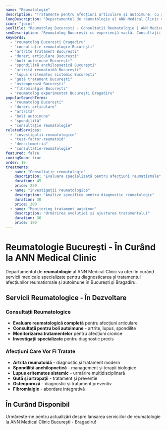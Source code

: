 ```yaml
---
name: "Reumatologie"
description: "Tratamente pentru afecțiuni articulare și autoimune, cu soluții moderne pentru dureri reumatismale"
longDescription: "Departamentul de reumatologie al ANN Medical Clinic va oferi servicii medicale specializate pentru diagnosticarea și tratamentul afecțiunilor reumatismale și autoimune în București. Echipa noastră de reumatologi experimentați va utiliza tehnologie medicală avansată pentru investigații precise și tratamente personalizate."
icon: "joint"
seoTitle: "Reumatolog București - Consultații Reumatologie | ANN Medical Clinic"
seoDescription: "Reumatolog București cu experiență vastă. Consultații reumatologie, artrite, spondilite, boli autoimune. În curând la ANN Medical Clinic Bragadiru."
keywords:
  - "reumatolog București Bragadiru"
  - "consultație reumatologie București"
  - "artrite tratament București"
  - "dureri articulare București"
  - "boli autoimune București"
  - "spondilită anchilopoetică București"
  - "artrită reumatoidă București"
  - "lupus eritematos sistemic București"
  - "gută tratament București"
  - "osteoporoză București"
  - "fibromialgie București"
  - "reumatolog experimentat București Bragadiru"
popularSearchTerms:
  - "reumatolog București"
  - "dureri articulare"
  - "artrită"
  - "boli autoimune"
  - "spondilită"
  - "consultație reumatologie"
relatedServices:
  - "investigatii-reumatologice"
  - "test-factor-reumatoid"
  - "densitometria"
  - "consultatie-reumatologie"
featured: false
comingSoon: true
order: 19
treatments:
  - name: "Consultație reumatologie"
    description: "Evaluare specializată pentru afecțiuni reumatismale"
    duration: 45
    price: 250
  - name: "Investigații reumatologice"
    description: "Analize specifice pentru diagnostic reumatologic"
    duration: 30
    price: 200
  - name: "Monitoring tratament autoimun"
    description: "Urmărirea evoluției și ajustarea tratamentului"
    duration: 30
    price: 180
---
```


# Reumatologie București - În Curând la ANN Medical Clinic

Departamentul de **reumatologie** al ANN Medical Clinic va oferi în curând servicii medicale specializate pentru diagnosticarea și tratamentul afecțiunilor reumatismale și autoimune în București și Bragadiru.

## Servicii Reumatologice - În Dezvoltare

### Consultații Reumatologice

- **Evaluare reumatologică completă** pentru afecțiuni articulare
- **Consultații pentru boli autoimune** - artrite, lupus, spondilite
- **Monitorizarea tratamentelor** pentru afecțiuni cronice
- **Investigații specializate** pentru diagnostic precis

### Afecțiuni Care Vor Fi Tratate

- **Artrită reumatoidă** - diagnostic și tratament modern
- **Spondilită anchilopoetică** - management și terapii biologice
- **Lupus eritematos sistemic** - urmărire multidisciplinară
- **Gută și artropații** - tratament și prevenție
- **Osteoporoză** - diagnostic și tratament preventiv
- **Fibromialgie** - abordare integrativă

## În Curând Disponibil

Urmărește-ne pentru actualizări despre lansarea serviciilor de reumatologie la ANN Medical Clinic București - Bragadiru!
